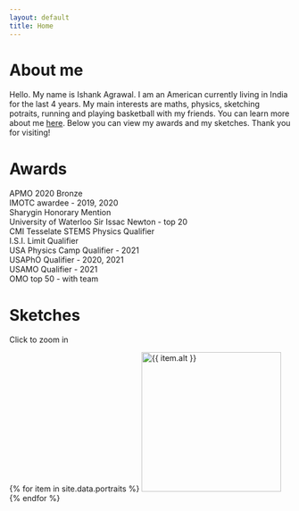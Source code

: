 ```yaml
---
layout: default
title: Home
---
```


# About me
Hello. My name is Ishank Agrawal. I am an American currently living in India for the last 4 years.
My main interests are maths, physics, sketching potraits, running and playing basketball with my friends.
You can learn more about me [here](about.html). Below you can view my awards and my sketches. Thank you for visiting!

# Awards

APMO 2020 Bronze  
IMOTC awardee - 2019, 2020  
Sharygin Honorary Mention   
University of Waterloo Sir Issac Newton - top 20   
CMI Tesselate STEMS Physics Qualifier   
I.S.I. Limit Qualifier   
USA Physics Camp Qualifier - 2021   
USAPhO Qualifier - 2020, 2021   
USAMO Qualifier - 2021   
OMO top 50 - with team

# Sketches

Click to zoom in

<div class="box">
    {% for item in site.data.portraits %}
    <a href="assets/images/portraits/{{ item.src }}">
        <img class="sketches" src="assets/images/portraits/{{ item.src }}"
        alt="{{ item.alt }}" title="{{ item.title }}" height="250px">
    </a>
    {% endfor %}
</div>
